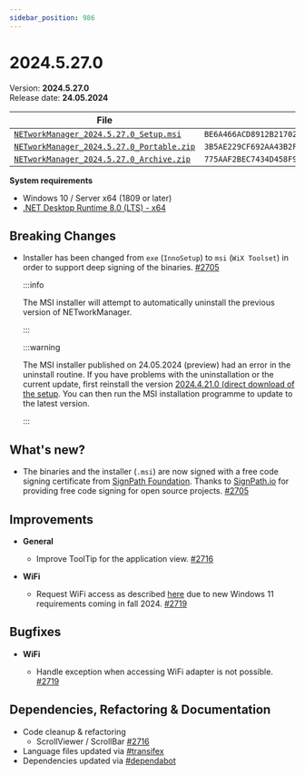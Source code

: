 ```yaml
---
sidebar_position: 986
---
```


# 2024.5.27.0

Version: **2024.5.27.0** <br />
Release date: **24.05.2024**

| File                                                                                                                                                              | `SHA256`                                                           |
| ----------------------------------------------------------------------------------------------------------------------------------------------------------------- | ------------------------------------------------------------------ |
| [`NETworkManager_2024.5.27.0_Setup.msi`](https://github.com/BornToBeRoot/NETworkManager/releases/download/2024.5.27.0/NETworkManager_2024.5.27.0_Setup.msi)       | `BE6A466ACD8912B21702A8D07CC45D7DEF7D177A6BFC3BDE2AB97E1DBE8E9CEA` |
| [`NETworkManager_2024.5.27.0_Portable.zip`](https://github.com/BornToBeRoot/NETworkManager/releases/download/2024.5.27.0/NETworkManager_2024.5.27.0_Portable.zip) | `3B5AE229CF692AA43B2F35B3FF9595E48E0D821B9CF8015E6AB3B1DA91B59B36` |
| [`NETworkManager_2024.5.27.0_Archive.zip`](https://github.com/BornToBeRoot/NETworkManager/releases/download/2024.5.27.0/NETworkManager_2024.5.27.0_Archive.zip)   | `775AAF2BEC7434D458F9A4208B803D7E26F447EF2DEDD977030E6FA16F501BE7` |

**System requirements**

- Windows 10 / Server x64 (1809 or later)
- [.NET Desktop Runtime 8.0 (LTS) - x64](https://dotnet.microsoft.com/en-us/download/dotnet/8.0/runtime)

## Breaking Changes

- Installer has been changed from `exe` (`InnoSetup`) to `msi` (`WiX Toolset`) in order to support deep signing of the binaries. [#2705](https://github.com/BornToBeRoot/NETworkManager/pull/2705)

  :::info

  The MSI installer will attempt to automatically uninstall the previous version of NETworkManager.

  :::

  :::warning

  The MSI installer published on 24.05.2024 (preview) had an error in the uninstall routine. If you have problems with the uninstallation or the current update, first reinstall the version [2024.4.21.0 (direct download of the setup](https://github.com/BornToBeRoot/NETworkManager/releases/download/2024.4.21.0/NETworkManager_2024.4.21.0_Setup.exe). You can then run the MSI installation programme to update to the latest version.

  :::

## What's new?

- The binaries and the installer (`.msi`) are now signed with a free code signing certificate from [SignPath Foundation](https://signpath.org/). Thanks to [SignPath.io](https://signpath.io/) for providing free code signing for open source projects. [#2705](https://github.com/BornToBeRoot/NETworkManager/pull/2705)

## Improvements

- **General**

  - Improve ToolTip for the application view. [#2716](https://github.com/BornToBeRoot/NETworkManager/pull/2716)

- **WiFi**

  - Request WiFi access as described [here](https://learn.microsoft.com/en-us/windows/win32/nativewifi/wi-fi-access-location-changes) due to new Windows 11 requirements coming in fall 2024. [#2719](https://github.com/BornToBeRoot/NETworkManager/pull/2719)

## Bugfixes

- **WiFi**

  - Handle exception when accessing WiFi adapter is not possible. [#2719](https://github.com/BornToBeRoot/NETworkManager/pull/2719)

## Dependencies, Refactoring & Documentation

- Code cleanup & refactoring
  - ScrollViewer / ScrollBar [#2716](https://github.com/BornToBeRoot/NETworkManager/pull/2716)
- Language files updated via [#transifex](https://github.com/BornToBeRoot/NETworkManager/pulls?q=author%3Aapp%2Ftransifex-integration)
- Dependencies updated via [#dependabot](https://github.com/BornToBeRoot/NETworkManager/pulls?q=author%3Aapp%2Fdependabot)
